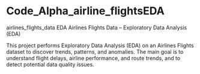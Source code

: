 # Code_Alpha_airline_flightsEDA

airlines_flights_data EDA
Airlines Flights Data – Exploratory Data Analysis (EDA)

This project performs Exploratory Data Analysis (EDA) on an Airlines Flights dataset to discover trends, patterns, and anomalies. The main goal is to understand flight delays, airline performance, and route trends, and to detect potential data quality issues.
